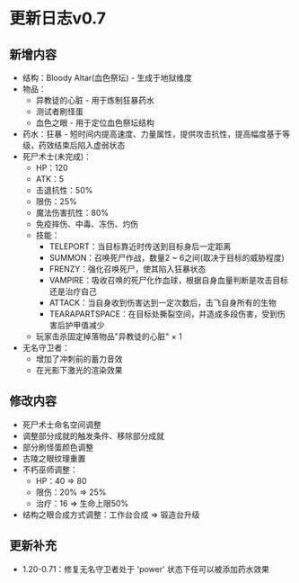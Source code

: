 # 更新日志v0.7



## 新增内容

- 结构：Bloody Altar(血色祭坛) - 生成于地狱维度
- 物品：
     - 异教徒的心脏 - 用于炼制狂暴药水
     - 测试者刷怪蛋
     - 血色之眼 - 用于定位血色祭坛结构
- 药水：狂暴 - 短时间内提高速度、力量属性，提供攻击抗性，提高幅度基于等级，药效结束后陷入虚弱状态
- 死尸术士(未完成)：
     - HP：120
     - ATK：5
     - 击退抗性：50%
     - 限伤：25%
     - 魔法伤害抗性：80%
     - 免疫摔伤、中毒、冻伤、灼伤
     - 技能：
          - TELEPORT：当目标靠近时传送到目标身后一定距离
          - SUMMON：召唤死尸作战，数量2 ~ 6之间(取决于目标的威胁程度)
          - FRENZY：强化召唤死尸，使其陷入狂暴状态
          - VAMPIRE：吸收召唤的死尸化作血球，根据自身血量判断是攻击目标还是治疗自己
          - ATTACK：当自身收到伤害达到一定次数后，击飞自身所有的生物
          - TEARAPARTSPACE：在目标处撕裂空间，并造成多段伤害，受到伤害后护甲值减少
     - 玩家击杀固定掉落物品"异教徒的心脏" × 1
- 无名守卫者：
     - 增加了冲刺前的蓄力音效
     - 在光影下激光的渲染效果


## 修改内容

- 死尸术士命名空间调整
- 调整部分成就的触发条件、移除部分成就
- 部分刷怪蛋颜色调整
- 古陵之眼纹理重置
- 不朽巫师调整：
     - HP：40 => 80
     - 限伤：20% => 25%
     - 治疗：16 => 生命上限50%  
- 结构之眼合成方式调整：工作台合成 => 锻造台升级

## 更新补充

- 1.20-0.71：修复无名守卫者处于 'power' 状态下任可以被添加药水效果